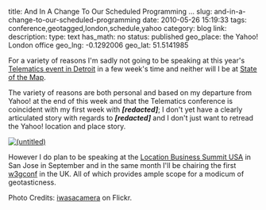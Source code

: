 title: And In A Change To Our Scheduled Programming ...
slug: and-in-a-change-to-our-scheduled-programming
date: 2010-05-26 15:19:33
tags: conference,geotagged,london,schedule,yahoo
category: blog
link: 
description: 
type: text
has_math: no
status: published
geo_place: the Yahoo! London office
geo_lng: -0.1292006
geo_lat: 51.5141985

For a variety of reasons I'm sadly not going to be speaking at this year's [Telematics event in Detroit](http://www.telematicsupdate.com/detroit/ "http://www.telematicsupdate.com/detroit/") in a few week's time and neither will I be at [State of the Map](http://wiki.openstreetmap.org/wiki/State_Of_The_Map_2010 "http://wiki.openstreetmap.org/wiki/State_Of_The_Map_2010").

The variety of reasons are both personal and based on my departure from Yahoo! at the end of this week and that the Telematics conference is coincident with my first week with ***[redacted]***; I don't yet have a clearly articulated story with regards to ***[redacted]*** and I don't just want to retread the Yahoo! location and place story.

[![(untitled)](http://farm3.static.flickr.com/2758/4157314194_449872defe_d.jpg)](http://www.flickr.com/photos/kaitlinshiner/4157314194/ "(untitled)")

However I do plan to be speaking at the [Location Business Summit USA](http://www.thewherebusiness.com/locationbusinesssummitusa/ "http://www.thewherebusiness.com/locationbusinesssummitusa/") in San Jose in September and in the same month I'll be chairing the first [w3gconf](http://www.w3gconf.com/ "http://www.w3gconf.com/") in the UK. All of which provides ample scope for a modicum of geotasticness.


Photo Credits: [iwasacamera](http://www.flickr.com/photos/kaitlinshiner/4157314194/ "http://www.flickr.com/photos/kaitlinshiner/4157314194/") on Flickr.


